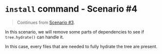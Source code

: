 # `install` command - Scenario #4

> Continues from [Scenario #3](../3/README.md).

In this scenario, we will remove some parts of dependencies
to see if `tree.hydrate()` can handle it.

In this case, every files that are needed to fully hydrate the tree
are present.
